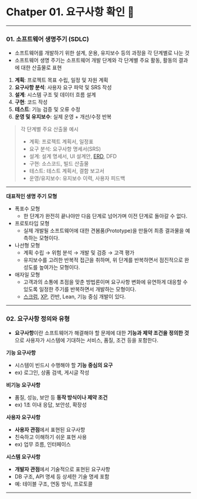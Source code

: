 # Chatper 01. 요구사항 확인 📘

--- 

### 01. 소프트웨어 생명주기 (SDLC)
- 소프트웨어를 개발하기 위한 설계, 운용, 유지보수 등의 과정을 각 단계별로 나눈 것
- 소프트웨어 생명 주기는 소프트웨어 개발 단계와 각 단계별 주요 활동, 활동의 결과에 대한 산출물로 표현

1. **계획**: 프로젝트 목표 수립, 일정 및 자원 계획
2. **요구사항 분석**: 사용자 요구 파악 및 SRS 작성
3. **설계**: 시스템 구조 및 데이터 흐름 설계
4. **구현**: 코드 작성
5. **테스트**: 기능 검증 및 오류 수정
6. **운영 및 유지보수**: 실제 운영 + 개선/수정 반복

>  각 단계별 주요 산출물 예시
> - 계획: 프로젝트 계획서, 일정표
> - 요구 분석: 요구사항 명세서(SRS)
>- 설계: 설계 명세서, UI 설계안, [ERD](./more/01.%20ERD.md), DFD
>- 구현: 소스코드, 빌드 산출물
>- 테스트: 테스트 계획서, 결함 보고서
>- 운영/유지보수: 유지보수 이력, 사용자 피드백

--- 

**대표적인 생명 주기 모형**
- 폭포수 모형
  - 한 단계가 완전히 끝나야만 다음 단계로 넘어가며 이전 단계로 돌아갈 수 없다.
- 프로토타입 모형
  - 실제 개발될 소프트웨어에 대한 견봄품(Prototype)을 만들어 최종 결과물을 예측하는 모형이다.
- 나선형 모형
  - 계획 수립 &rarr; 위험 분석 &rarr; 개발 및 검증 &rarr; 고객 평가
  - 유지보수를 고려한 반복적 접근을 취하며, 위 단계를 반복하면서 점진적으로 완성도를 높여가는 모형이다.
- 애자일 모형
  - 고객과의 소통에 초점을 맞춘 방법론이며 요구사항 변화에 유연하게 대응할 수 있도록 일정한 주기를 반복하면서 개발하는 모형이다.
  - [스크럼](./more/01.%20Scrum.md), [XP](./more/01.XP.md), 칸반, Lean, 기능 중심 개발이 있다.

---
### 02. 요구사항 정의와 유형
- **요구사항**이란 소프트웨어가 해결해야 할 문제에 대한 **기능과 제약 조건을 정의한 것**으로 
  사용자가 시스템에 기대하는 서비스, 품질, 조건 등을 포함한다.


**기능 요구사항**
- 시스템이 빈드시 수행해야 할 **기능 중심의 요구**
- ex) 로그인, 상품 검색, 게시글 작성

**비기능 요구사항**
- 품질, 성능, 보안 등 **동작 방식이나 제약 조건**
- ex) 1초 이내 응답, 보안성, 확장성

**사용자 요구사항**
- **사용자 관점**에서 표현된 요구사항
- 친숙하고 이해하기 쉬운 표현 사용
- ex) 업무 흐름, 인터페이스

**시스템 요구사항**
- **개발자 관점**에서 기술적으로 표현된 요구사항
- DB 구조, API 명세 등 상세한 기술 명세 포함
- 예: 테이블 구조, 연동 방식, 프로토콜

--- 

